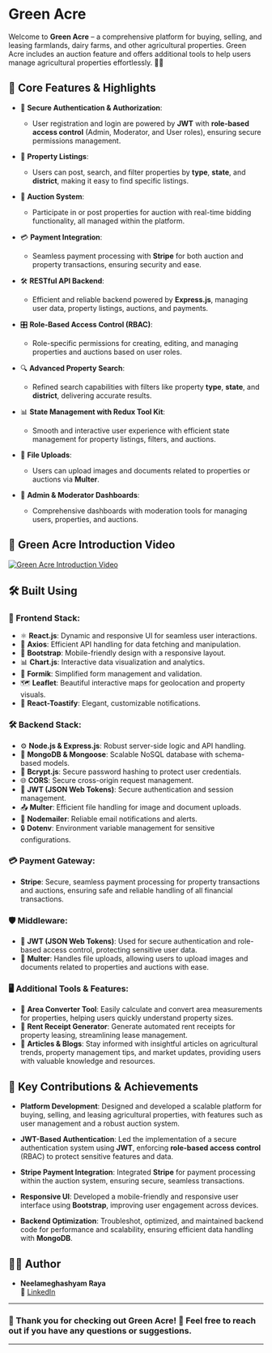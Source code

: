 # Green Acre

Welcome to **Green Acre** – a comprehensive platform for buying, selling, and leasing farmlands, dairy farms, and other agricultural properties. Green Acre includes an auction feature and offers additional tools to help users manage agricultural properties effortlessly. 🌾🚜

## 🌟 Core Features & Highlights

- 🔐 **Secure Authentication & Authorization**: 
  - User registration and login are powered by **JWT** with **role-based access control** (Admin, Moderator, and User roles), ensuring secure permissions management.
  
- 🏡 **Property Listings**: 
  - Users can post, search, and filter properties by **type**, **state**, and **district**, making it easy to find specific listings.
  
- 🎯 **Auction System**: 
  - Participate in or post properties for auction with real-time bidding functionality, all managed within the platform.

- 💳 **Payment Integration**: 
  - Seamless payment processing with **Stripe** for both auction and property transactions, ensuring security and ease.

- 🛠️ **RESTful API Backend**: 
  - Efficient and reliable backend powered by **Express.js**, managing user data, property listings, auctions, and payments.

- 🎛️ **Role-Based Access Control (RBAC)**: 
  - Role-specific permissions for creating, editing, and managing properties and auctions based on user roles.

- 🔍 **Advanced Property Search**: 
  - Refined search capabilities with filters like property **type**, **state**, and **district**, delivering accurate results.

- 📊 **State Management with Redux Tool Kit**: 
  - Smooth and interactive user experience with efficient state management for property listings, filters, and auctions.

- 📸 **File Uploads**: 
  - Users can upload images and documents related to properties or auctions via **Multer**.

- 💼 **Admin & Moderator Dashboards**: 
  - Comprehensive dashboards with moderation tools for managing users, properties, and auctions.

## 🎥 Green Acre Introduction Video

[![Green Acre Introduction Video](https://img.youtube.com/vi/video_id/maxresdefault.jpg)](https://github.com/user-attachments/assets/513983f4-f7e7-4406-9a5e-3781a7bc1765)



## 🛠️ Built Using

### 🚀 Frontend Stack:
- ⚛️ **React.js**: Dynamic and responsive UI for seamless user interactions.
- 📡 **Axios**: Efficient API handling for data fetching and manipulation.
- 🎨 **Bootstrap**: Mobile-friendly design with a responsive layout.
- 📊 **Chart.js**: Interactive data visualization and analytics.
- 📝 **Formik**: Simplified form management and validation.
- 🗺️ **Leaflet**: Beautiful interactive maps for geolocation and property visuals.
- 🔔 **React-Toastify**: Elegant, customizable notifications.

### 🛠️ Backend Stack:
- ⚙️ **Node.js & Express.js**: Robust server-side logic and API handling.
- 💾 **MongoDB & Mongoose**: Scalable NoSQL database with schema-based models.
- 🔐 **Bcrypt.js**: Secure password hashing to protect user credentials.
- 🌐 **CORS**: Secure cross-origin request management.
- 🔑 **JWT (JSON Web Tokens)**: Secure authentication and session management.
- 📤 **Multer**: Efficient file handling for image and document uploads.
- 📧 **Nodemailer**: Reliable email notifications and alerts.
- 🔒 **Dotenv**: Environment variable management for sensitive configurations.


### 💳 Payment Gateway:
- **Stripe**: Secure, seamless payment processing for property transactions and auctions, ensuring safe and reliable handling of all financial transactions.

### 🛡️ Middleware:
- 🔑 **JWT (JSON Web Tokens)**: Used for secure authentication and role-based access control, protecting sensitive user data.
- 📂 **Multer**: Handles file uploads, allowing users to upload images and documents related to properties and auctions with ease.

### 🖥️ Additional Tools & Features:
- 📐 **Area Converter Tool**: Easily calculate and convert area measurements for properties, helping users quickly understand property sizes.
- 🧾 **Rent Receipt Generator**: Generate automated rent receipts for property leasing, streamlining lease management.
- 📝 **Articles & Blogs**: Stay informed with insightful articles on agricultural trends, property management tips, and market updates, providing users with valuable knowledge and resources.



## 🚀 Key Contributions & Achievements

- **Platform Development**: Designed and developed a scalable platform for buying, selling, and leasing agricultural properties, with features such as user management and a robust auction system.
  
- **JWT-Based Authentication**: Led the implementation of a secure authentication system using **JWT**, enforcing **role-based access control** (RBAC) to protect sensitive features and data.

- **Stripe Payment Integration**: Integrated **Stripe** for payment processing within the auction system, ensuring secure, seamless transactions.

- **Responsive UI**: Developed a mobile-friendly and responsive user interface using **Bootstrap**, improving user engagement across devices.

- **Backend Optimization**: Troubleshot, optimized, and maintained backend code for performance and scalability, ensuring efficient data handling with **MongoDB**.


## 👨‍💻 Author

- **Neelameghashyam Raya**  
  💼 [LinkedIn](https://www.linkedin.com/in/neelameghashyamraya/)

---

### 🌟 Thank you for checking out **Green Acre**! 🌿 Feel free to reach out if you have any questions or suggestions.

---

